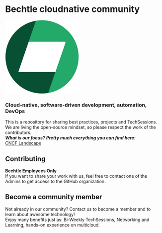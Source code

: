 # Bechtle cloudnative community

<img src="./Bechtle_Fusion_sRGB_Two_Tone.png" />

### Cloud-native, software-driven development, automation, DevOps

This is a repository for sharing best practices, projects and TechSessions.  
We are living the open-source mindset, so please respect the work of the contributors.  
***What is our focus? Pretty much everything you can find here:***  
[CNCF Landscape](https://landscape.cncf.io/)

## Contributing
**Bechtle Employees Only**  
If you want to share your work with us, feel free to contact one of the Admins to get access to the GitHub organization.  

## Become a community member
Not already in our community? Contact us to become a member and to learn about awesome technology!  
Enjoy many benefits just as: Bi-Weekly TechSessions, Networking and Learning, hands-on experience on multicloud.  
